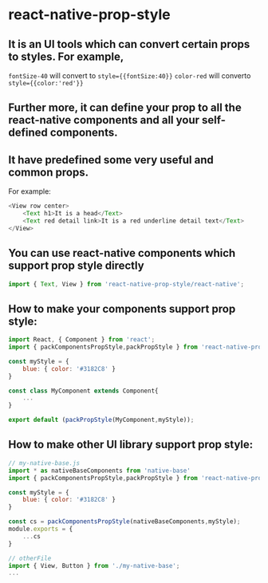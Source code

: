 # react-native-prop-style
## It is an UI tools which can convert certain props to styles. For example, 
`fontSize-40` will convert to `style={{fontSize:40}}`
`color-red` will converto `style={{color:'red'}}`


## Further more, it can define your prop to all the react-native components and all your self-defined components. 

## It have predefined some very useful and common props.
For example:
```js
<View row center>
    <Text h1>It is a head</Text>
    <Text red detail link>It is a red underline detail text</Text>
</View>
```

## You can use react-native components which support prop style directly
```js
import { Text, View } from 'react-native-prop-style/react-native';
```

## How to make your components support prop style:
```js
import React, { Component } from 'react';
import { packComponentsPropStyle,packPropStyle } from 'react-native-prop-style';

const myStyle = {
    blue: { color: '#3182C8' }
}

const class MyComponent extends Component{
    ...
}

export default (packPropStyle(MyComponent,myStyle));

```
## How to make other UI library support prop style:
```js
// my-native-base.js
import * as nativeBaseComponents from 'native-base'
import { packComponentsPropStyle,packPropStyle } from 'react-native-prop-style';

const myStyle = {
    blue: { color: '#3182C8' }
}

const cs = packComponentsPropStyle(nativeBaseComponents,myStyle);
module.exports = {
    ...cs
}

// otherFile
import { View, Button } from './my-native-base';
...
```